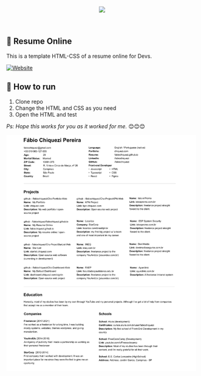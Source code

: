 <br />
<p align="center">
    <img src="https://www.chiquezi.com/_next/image?url=%2F_next%2Fstatic%2Fimage%2Fpublic%2Flogo%2Flogo.c442afade084ba1adfa95e1aecfc83d0.svg&w=384&q=75" width="100">
</p>
<br />

## 📄 Resume Online

This is a template HTML-CSS of a resume online for Devs.

[![Website](https://img.shields.io/website?style=for-the-badge&url=https%3A%2F%2Ffabiochiquezi.github.io%2F)](https://fabiochiquezi.github.io)
<br />

## 🚀 How to run

1. Clone repo
2. Change the HTML and CSS as you need
3. Open the HTML and test
   <br />

_Ps: Hope this works for you as it worked for me._ 😊😊😊

<img 
    src="design/design.jpg?raw=true" 
    alt="screenshot" 
    title="screenshot" 
    width="500"
/>
